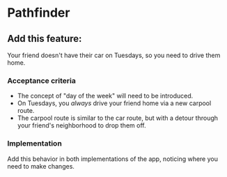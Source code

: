# Pathfinder

## Add this feature:
Your friend doesn't have their car on Tuesdays, so you need to drive them home.

### Acceptance criteria
- The concept of "day of the week" will need to be introduced.
- On Tuesdays, you _always_ drive your friend home via a new carpool route.
- The carpool route is similar to the car route, but with a detour through your friend's neighborhood to drop them off.

### Implementation
Add this behavior in both implementations of the app, noticing where you need to make changes.